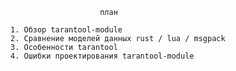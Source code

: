 
                        план

    1. Обзор tarantool-module
    2. Сравнение моделей данных rust / lua / msgpack
    3. Особенности tarantool
    4. Ошибки проектирования tarantool-module

